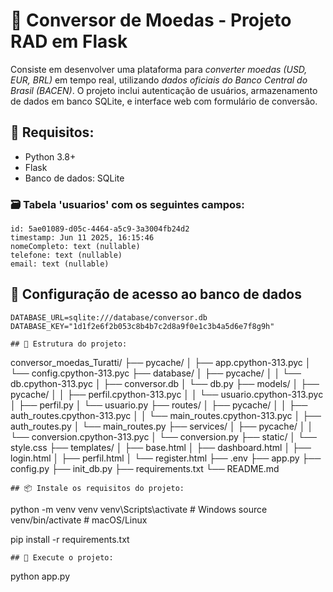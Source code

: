 # 💱 Conversor de Moedas - Projeto RAD em Flask

Consiste em desenvolver uma plataforma para *converter moedas (USD, EUR, BRL)* em tempo real, utilizando *dados oficiais do Banco Central do Brasil (BACEN)*. O projeto inclui autenticação de usuários, armazenamento de dados em banco SQLite, e interface web com formulário de conversão.

## 🔧 Requisitos:

- Python 3.8+
- Flask
- Banco de dados: SQLite


### 🗃️ Tabela 'usuarios' com os seguintes campos:
```
id: 5ae01089-d05c-4464-a5c9-3a3004fb24d2
timestamp: Jun 11 2025, 16:15:46
nomeCompleto: text (nullable)
telefone: text (nullable)
email: text (nullable)
```

## 🔐 Configuração de acesso ao banco de dados
```
DATABASE_URL=sqlite:///database/conversor.db  
DATABASE_KEY="1d1f2e6f2b053c8b4b7c2d8a9f0e1c3b4a5d6e7f8g9h"

## 📁 Estrutura do projeto:
```
conversor_moedas_Turatti/
├── pycache/
│ ├── app.cpython-313.pyc
│ └── config.cpython-313.pyc
├── database/
│ ├── pycache/
│ │ └── db.cpython-313.pyc
│ ├── conversor.db
│ └── db.py
├── models/
│ ├── pycache/
│ │ ├── perfil.cpython-313.pyc
│ │ └── usuario.cpython-313.pyc
│ ├── perfil.py
│ └── usuario.py
├── routes/
│ ├── pycache/
│ │ ├── auth_routes.cpython-313.pyc
│ │ └── main_routes.cpython-313.pyc
│ ├── auth_routes.py
│ └── main_routes.py
├── services/
│ ├── pycache/
│ │ └── conversion.cpython-313.pyc
│ └── conversion.py
├── static/
│ └── style.css
├── templates/
│ ├── base.html
│ ├── dashboard.html
│ ├── login.html
│ ├── perfil.html
│ └── register.html
├── .env
├── app.py
├── config.py
├── init_db.py
├── requirements.txt
└── README.md
```
## 📦 Instale os requisitos do projeto:
```
python -m venv venv
venv\Scripts\activate         # Windows
source venv/bin/activate       # macOS/Linux

pip install -r requirements.txt

```
## 🚀 Execute o projeto:
```
 python app.py
```
